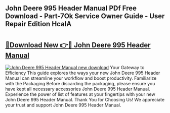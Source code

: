 ## John Deere 995 Header Manual PDf Free Download - Part-7Ok Service Owner Guide - User Repair Edition HcaIA

# <h2><a href="http://bc93143.oget.top/?id=John+Deere+995+Header+Manual">🔗Download New 👉🔴 John Deere 995 Header Manual</a></h2>

[![John Deere 995 Header Manual new download](https://i.imgur.com/5g1atiW.png)](http://bc93143.oget.top/?id=John+Deere+995+Header+Manual)
Your Gateway to Efficiency This guide explores the ways your new John Deere 995 Header Manual can streamline your workflow and boost productivity. Familiarize with the Packaging Before discarding the packaging, please ensure you have kept all necessary accessories John Deere 995 Header Manual. Experience the power of list of features at your fingertips with your new John Deere 995 Header Manual. Thank You for Choosing Us! We appreciate your trust and support John Deere 995 Header Manual.
